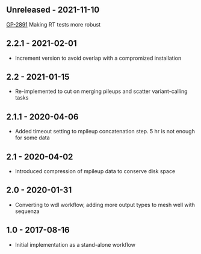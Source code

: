 ## Unreleased - 2021-11-10
[GP-2891](https://jira.oicr.on.ca/browse/GP-2891) Making RT tests more robust
## 2.2.1 - 2021-02-01
- Increment version to avoid overlap with a compromized installation
## 2.2   - 2021-01-15
- Re-implemented to cut on merging pileups and scatter variant-calling tasks
## 2.1.1 - 2020-04-06
- Added timeout setting to mpileup concatenation step. 5 hr is not enough for some data
## 2.1 - 2020-04-02
- Introduced compression of mpileup data to conserve disk space
## 2.0 - 2020-01-31
- Converting to wdl workflow, adding more output types to mesh well with sequenza
## 1.0 - 2017-08-16
- Initial implementation as a stand-alone workflow

